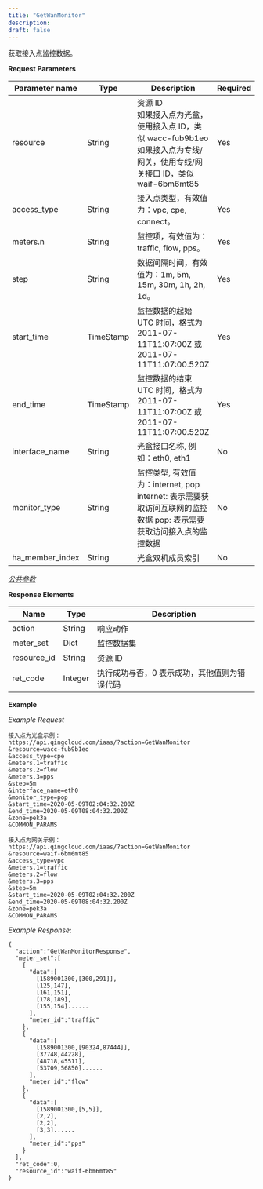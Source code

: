 ```yaml
---
title: "GetWanMonitor"
description: 
draft: false
---
```




获取接入点监控数据。


**Request Parameters**

| Parameter name | Type | Description | Required |
| --- | --- | --- | --- |
| resource | String | 资源 ID<br/>如果接入点为光盒，使用接入点 ID，类似 wacc-fub9b1eo<br/>如果接入点为专线/网关，使用专线/网关接口 ID，类似 waif-6bm6mt85 | Yes |
| access_type | String | 接入点类型，有效值为：vpc, cpe, connect。 | Yes |
| meters.n | String | 监控项，有效值为：traffic, flow, pps。 | Yes |
| step | String | 数据间隔时间，有效值为：1m, 5m, 15m, 30m, 1h, 2h, 1d。 | Yes |
| start_time | TimeStamp | 监控数据的起始 UTC 时间，格式为 2011-07-11T11:07:00Z 或 2011-07-11T11:07:00.520Z | Yes |
| end_time | TimeStamp | 监控数据的结束 UTC 时间，格式为 2011-07-11T11:07:00Z 或 2011-07-11T11:07:00.520Z | Yes |
| interface_name | String | 光盒接口名称, 例如：eth0, eth1 | No |
| monitor_type | String | 监控类型, 有效值为：internet, pop internet: 表示需要获取访问互联网的监控数据 pop: 表示需要获取访问接入点的监控数据 | No |
| ha_member_index | String | 光盒双机成员索引 | No |


[_公共参数_](../../../parameters/)

**Response Elements**

| Name | Type | Description |
| --- | --- | --- |
| action | String | 响应动作 |
| meter_set | Dict | 监控数据集 |
| resource_id | String | 资源 ID |
| ret_code | Integer | 执行成功与否，0 表示成功，其他值则为错误代码 |

**Example**

_Example Request_

```
接入点为光盒示例：
https://api.qingcloud.com/iaas/?action=GetWanMonitor
&resource=wacc-fub9b1eo
&access_type=cpe
&meters.1=traffic
&meters.2=flow
&meters.3=pps
&step=5m
&interface_name=eth0
&monitor_type=pop
&start_time=2020-05-09T02:04:32.200Z
&end_time=2020-05-09T08:04:32.200Z
&zone=pek3a
&COMMON_PARAMS

接入点为网关示例：
https://api.qingcloud.com/iaas/?action=GetWanMonitor
&resource=waif-6bm6mt85
&access_type=vpc
&meters.1=traffic
&meters.2=flow
&meters.3=pps
&step=5m
&start_time=2020-05-09T02:04:32.200Z
&end_time=2020-05-09T08:04:32.200Z
&zone=pek3a
&COMMON_PARAMS
```

_Example Response_:

```
{
  "action":"GetWanMonitorResponse",
  "meter_set":[
    {
      "data":[
        [1589001300,[300,291]],
        [125,147],
        [161,151],
        [178,189],
        [155,154]......
      ],
      "meter_id":"traffic"
    },
    {
      "data":[
        [1589001300,[90324,87444]],
        [37748,44228],
        [48718,45511],
        [53709,56850]......
      ],
      "meter_id":"flow"
    },
    {
      "data":[
        [1589001300,[5,5]],
        [2,2],
        [2,2],
        [3,3]......
      ],
      "meter_id":"pps"
    }
  ],
  "ret_code":0,
  "resource_id":"waif-6bm6mt85"
}
```
